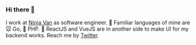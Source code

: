 ### Hi there 👋

I work at [Ninja Van](https://www.ninjavan.co/) as software engineer. :hammer: Familiar languages of mine are 🐭 Go, 🐘 PHP. :wrench: ReactJS and VueJS are in another side to make UI for my backend works. Reach me by [Twitter](https://twitter.com/vuongggggg).
 
<!--
**vuongggggg/vuongggggg** is a ✨ _special_ ✨ repository because its `README.md` (this file) appears on your GitHub profile.

Here are some ideas to get you started:


- 🌱 I’m currently learning ...
- 👯 I’m looking to collaborate on ...
- 🤔 I’m looking for help with ...
- 💬 Ask me about ...
- 📫 How to reach me: ...
- 😄 Pronouns: ...
- ⚡ Fun fact: ...
-->
